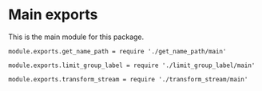 # Main exports

This is the main module for this package.

	module.exports.get_name_path = require './get_name_path/main'

	module.exports.limit_group_label = require './limit_group_label/main'

	module.exports.transform_stream = require './transform_stream/main'
